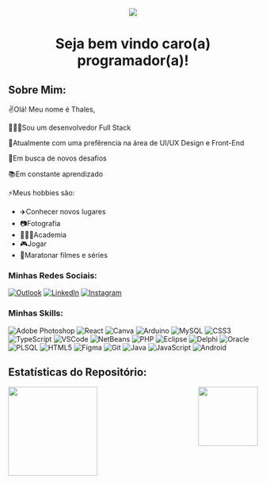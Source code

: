 <div id="header" align="center">
  <img src="https://miro.medium.com/v2/resize:fit:1400/format:webp/1*_TTZmo2mXYr4eRqobC4Ntg.jpeg"/>
</div>

# <div id="header" align="center"> Seja bem vindo caro(a) programador(a)!

</div>

## Sobre Mim:
✌️Olá! Meu nome é Thales,

👨🏻‍💻Sou um desenvolvedor Full Stack

🎨Atualmente com uma prefêrencia na área de UI/UX Design e Front-End

🌱Em busca de novos desafios

📚Em constante aprendizado

⚡Meus hobbies são:
- ✈️Conhecer novos lugares
- 📷Fotografia
- 🏋🏻‍♂️Academia
- 🎮Jogar
- 🍿Maratonar filmes e séries

### Minhas Redes Sociais:
[![Outlook](https://img.shields.io/badge/Microsoft_Outlook-0078D4?style=for-the-badge&logo=microsoft-outlook&logoColor=white)](mailto:thales_ronquigale@hotmail.com)
[![LinkedIn](https://img.shields.io/badge/linkedin-%230077B5.svg?style=for-the-badge&logo=linkedin&logoColor=white)](https://www.linkedin.com/in/thalesmarinho/)
[![Instagram](https://img.shields.io/badge/Instagram-%23E4405F.svg?style=for-the-badge&logo=Instagram&logoColor=white)](https://www.instagram.com/thalesrafs/)
### Minhas Skills:
![Adobe Photoshop](https://img.shields.io/badge/adobe%20photoshop-%2331A8FF.svg?style=for-the-badge&logo=adobe%20photoshop&logoColor=white)
![React](https://img.shields.io/badge/-React-45b8d8?style=for-the-badge&logo=react&logoColor=white)
![Canva](https://img.shields.io/badge/Canva-%2300C4CC.svg?style=for-the-badge&logo=Canva&logoColor=white)
![Arduino](https://img.shields.io/badge/-Arduino-00979D?style=for-the-badge&logo=Arduino&logoColor=white)
![MySQL](https://img.shields.io/badge/mysql-4479A1.svg?style=for-the-badge&logo=mysql&logoColor=white)
![CSS3](https://img.shields.io/badge/css3-%231572B6.svg?style=for-the-badge&logo=css3&logoColor=white)
![TypeScript](https://img.shields.io/badge/typescript-%23007ACC.svg?style=for-the-badge&logo=typescript&logoColor=white)
![VSCode](https://img.shields.io/badge/VSCode-0078D4?style=for-the-badge&logo=visual%20studio%20code&logoColor=white)
![NetBeans](https://img.shields.io/badge/apache%20netbeans-1B6AC6?style=for-the-badge&logo=apache%20netbeans%20IDE&logoColor=white)
![PHP](https://img.shields.io/badge/php-%23777BB4.svg?style=for-the-badge&logo=php&logoColor=white)
![Eclipse](https://img.shields.io/badge/Eclipse-2C2255?style=for-the-badge&logo=eclipse&logoColor=white)
![Delphi](https://img.shields.io/badge/Delphi-B22222?style=for-the-badge&logo=delphi&logoColor=white)
![Oracle](https://img.shields.io/badge/Oracle-F80000?style=for-the-badge&logo=oracle&logoColor=white)
![PLSQL](https://img.shields.io/badge/PLSQL-F80000?style=for-the-badge&logo=oracle&logoColor=black)
![HTML5](https://img.shields.io/badge/html5-%23E34F26.svg?style=for-the-badge&logo=html5&logoColor=white)
![Figma](https://img.shields.io/badge/figma-%23F24E1E.svg?style=for-the-badge&logo=figma&logoColor=white)
![Git](https://img.shields.io/badge/git-%23F05033.svg?style=for-the-badge&logo=git&logoColor=white)
![Java](https://img.shields.io/badge/java-%23ED8B00.svg?style=for-the-badge&logo=openjdk&logoColor=white)
![JavaScript](https://img.shields.io/badge/javascript-%23F7DF1E.svg?style=for-the-badge&logo=javascript&logoColor=white)
![Android](https://img.shields.io/badge/Android-3DDC84?style=for-the-badge&logo=android&logoColor=white)
## Estatísticas do Repositório:
<div>
  <img  height="180em" src="https://github-readme-stats.vercel.app/api?username=LuigiGF&show_icons=true&theme=great-gatsby&include_all_commits=true&count_private=true"/>
  <img align="right" height="120em" src="https://github-readme-stats.vercel.app/api/top-langs/?username=thalesrafael&layout=compact&langs_count=16&theme=great-gatsby"/>
</div>




<!--
**thalesrafael/thalesrafael** is a ✨ _special_ ✨ repository because its `README.md` (this file) appears on your GitHub profile.

Here are some ideas to get you started:

- 🔭 I’m currently working on ...
- 🌱 I’m currently learning ...
- 👯 I’m looking to collaborate on ...
- 🤔 I’m looking for help with ...
- 💬 Ask me about ...
- 📫 How to reach me: ...
- 😄 Pronouns: ...
- ⚡ Fun fact: ...
-->
